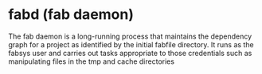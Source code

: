 fabd (fab daemon)
===

The fab daemon is a long-running process that maintains the dependency graph
for a project as identified by the initial fabfile directory. It runs as the
fabsys user and carries out tasks appropriate to those credentials such as
manipulating files in the tmp and cache directories
